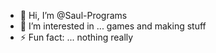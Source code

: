 - 👋 Hi, I’m @Saul-Programs
- 👀 I’m interested in ... games and making stuff
- ⚡ Fun fact: ... nothing really

<!---
Saul-Programs/Saul-Programs is a ✨ special ✨ repository because its `README.md` (this file) appears on your GitHub profile.
You can click the Preview link to take a look at your changes.
--->
